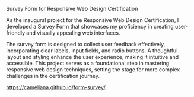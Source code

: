 Survey Form for Responsive Web Design Certification

As the inaugural project for the Responsive Web Design Certification, I developed a Survey Form that showcases my proficiency in creating user-friendly and visually appealing web interfaces.

The survey form is designed to collect user feedback effectively, incorporating clear labels, input fields, and radio buttons. A thoughtful layout and styling enhance the user experience, making it intuitive and accessible. This project serves as a foundational step in mastering responsive web design techniques, setting the stage for more complex challenges in the certification journey.

https://cameliana.github.io/form-survey/
